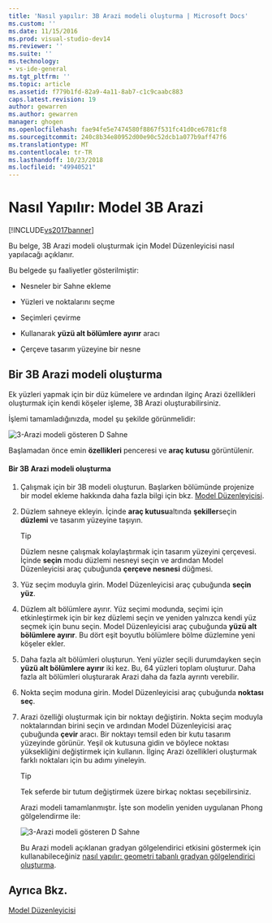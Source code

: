 ```yaml
---
title: 'Nasıl yapılır: 3B Arazi modeli oluşturma | Microsoft Docs'
ms.custom: ''
ms.date: 11/15/2016
ms.prod: visual-studio-dev14
ms.reviewer: ''
ms.suite: ''
ms.technology:
- vs-ide-general
ms.tgt_pltfrm: ''
ms.topic: article
ms.assetid: f779b1fd-82a9-4a11-8ab7-c1c9caabc883
caps.latest.revision: 19
author: gewarren
ms.author: gewarren
manager: ghogen
ms.openlocfilehash: fae94fe5e7474580f8867f531fc41d0ce6781cf8
ms.sourcegitcommit: 240c8b34e80952d00e90c52dcb1a077b9aff47f6
ms.translationtype: MT
ms.contentlocale: tr-TR
ms.lasthandoff: 10/23/2018
ms.locfileid: "49940521"
---
```

# <a name="how-to-model-3-d-terrain"></a>Nasıl Yapılır: Model 3B Arazi
[!INCLUDE[vs2017banner](../includes/vs2017banner.md)]

Bu belge, 3B Arazi modeli oluşturmak için Model Düzenleyicisi nasıl yapılacağı açıklanır.  
  
 Bu belgede şu faaliyetler gösterilmiştir:  
  
-   Nesneler bir Sahne ekleme  
  
-   Yüzleri ve noktalarını seçme  
  
-   Seçimleri çevirme  
  
-   Kullanarak **yüzü alt bölümlere ayırır** aracı  
  
-   Çerçeve tasarım yüzeyine bir nesne  
  
## <a name="creating-a-3-d-terrain-model"></a>Bir 3B Arazi modeli oluşturma  
 Ek yüzleri yapmak için bir düz kümelere ve ardından ilginç Arazi özellikleri oluşturmak için kendi köşeler işleme, 3B Arazi oluşturabilirsiniz.  
  
 İşlemi tamamladığınızda, model şu şekilde görünmelidir:  
  
 ![3&#45;Arazi modeli gösteren D Sahne](../designers/media/digit-terrain-model.png "basamak Arazi modeli")  
  
 Başlamadan önce emin **özellikleri** penceresi ve **araç kutusu** görüntülenir.  
  
#### <a name="to-create-a-3-d-terrain-model"></a>Bir 3B Arazi modeli oluşturma  
  
1. Çalışmak için bir 3B modeli oluşturun. Başlarken bölümünde projenize bir model ekleme hakkında daha fazla bilgi için bkz. [Model Düzenleyicisi](../designers/model-editor.md).  
  
2. Düzlem sahneye ekleyin. İçinde **araç kutusu**altında **şekiller**seçin **düzlemi** ve tasarım yüzeyine taşıyın.  
  
   > [!TIP]
   >  Düzlem nesne çalışmak kolaylaştırmak için tasarım yüzeyini çerçevesi. İçinde **seçin** modu düzlemi nesneyi seçin ve ardından Model Düzenleyicisi araç çubuğunda **çerçeve nesnesi** düğmesi.  
  
3. Yüz seçim moduyla girin. Model Düzenleyicisi araç çubuğunda **seçin yüz**.  
  
4. Düzlem alt bölümlere ayırır. Yüz seçimi modunda, seçimi için etkinleştirmek için bir kez düzlemi seçin ve yeniden yalnızca kendi yüz seçmek için bunu seçin. Model Düzenleyicisi araç çubuğunda **yüzü alt bölümlere ayırır**. Bu dört eşit boyutlu bölümlere bölme düzlemine yeni köşeler ekler.  
  
5. Daha fazla alt bölümleri oluşturun. Yeni yüzler seçili durumdayken seçin **yüzü alt bölümlere ayırır** iki kez. Bu, 64 yüzleri toplam oluşturur. Daha fazla alt bölümleri oluşturarak Arazi daha da fazla ayrıntı verebilir.  
  
6. Nokta seçim moduna girin. Model Düzenleyicisi araç çubuğunda **noktası seç**.  
  
7. Arazi özelliği oluşturmak için bir noktayı değiştirin. Nokta seçim moduyla noktalarından birini seçin ve ardından Model Düzenleyicisi araç çubuğunda **çevir** aracı. Bir noktayı temsil eden bir kutu tasarım yüzeyinde görünür. Yeşil ok kutusuna gidin ve böylece noktası yüksekliğini değiştirmek için kullanın. İlginç Arazi özellikleri oluşturmak farklı noktaları için bu adımı yineleyin.  
  
   > [!TIP]
   >  Tek seferde bir tutum değiştirmek üzere birkaç noktası seçebilirsiniz.  
  
   Arazi modeli tamamlanmıştır. İşte son modelin yeniden uygulanan Phong gölgelendirme ile:  
  
   ![3&#45;Arazi modeli gösteren D Sahne](../designers/media/digit-terrain-model.png "basamak Arazi modeli")  
  
   Bu Arazi modeli açıklanan gradyan gölgelendirici etkisini göstermek için kullanabileceğiniz [nasıl yapılır: geometri tabanlı gradyan gölgelendirici oluşturma](../designers/how-to-create-a-geometry-based-gradient-shader.md).  
  
## <a name="see-also"></a>Ayrıca Bkz.  
 [Model Düzenleyicisi](../designers/model-editor.md)



